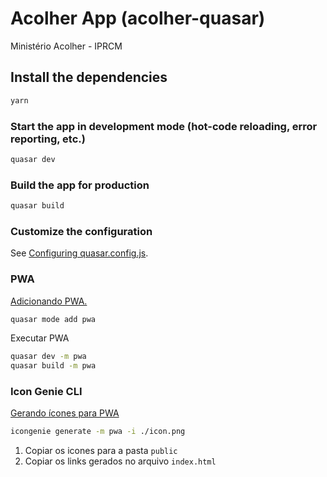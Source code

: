 # Acolher App (acolher-quasar)

Ministério Acolher - IPRCM

## Install the dependencies
```bash
yarn
```

### Start the app in development mode (hot-code reloading, error reporting, etc.)
```bash
quasar dev
```


### Build the app for production
```bash
quasar build
```

### Customize the configuration
See [Configuring quasar.config.js](https://v2.quasar.dev/quasar-cli-vite/quasar-config-js).


### PWA
[Adicionando PWA.](https://quasar.dev/quasar-cli-vite/developing-pwa/introduction)

```bash
quasar mode add pwa
```
Executar PWA
```bash
quasar dev -m pwa
quasar build -m pwa
```



### Icon Genie CLI

[Gerando ícones para PWA](https://quasar.dev/quasar-cli-vite/developing-pwa/app-icons-pwa)

```bash
icongenie generate -m pwa -i ./icon.png
```
1. Copiar os icones para a pasta `public`
2. Copiar os links gerados no arquivo `index.html`
